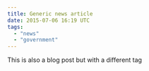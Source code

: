 ```yaml
---
title: Generic news article
date: 2015-07-06 16:19 UTC
tags:
  - "news"
  - "government"
---
```


This is also a blog post but with a different tag
